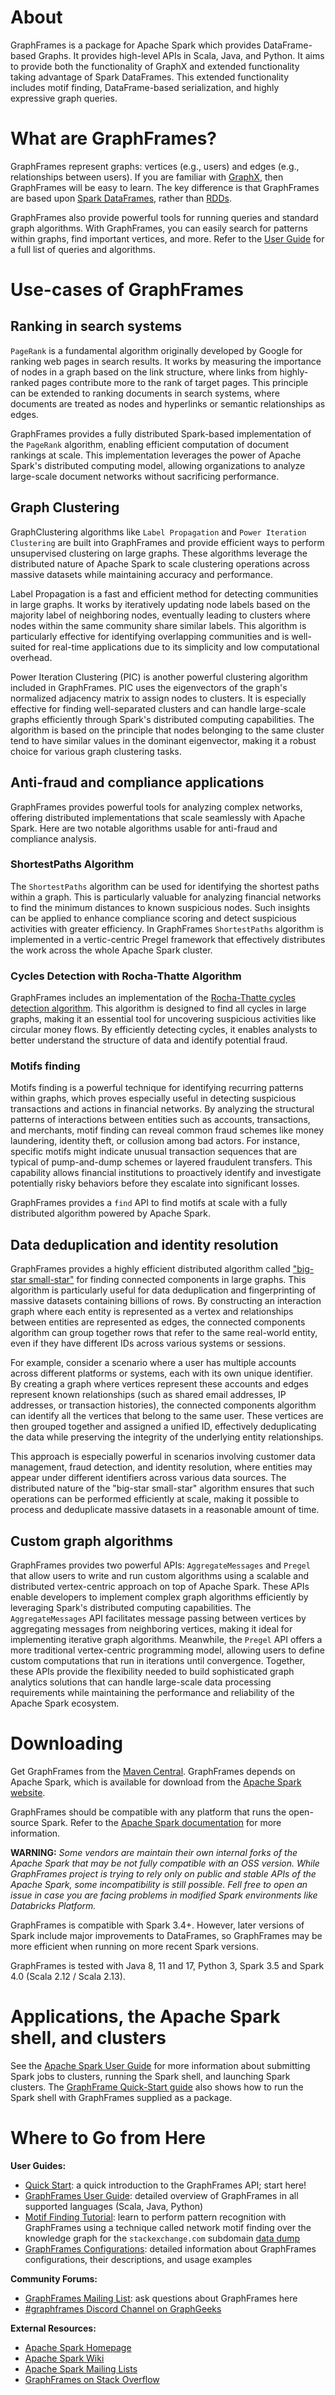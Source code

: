 # About

GraphFrames is a package for Apache Spark which provides DataFrame-based Graphs. It provides high-level APIs in Scala, Java, and Python. It aims to provide both the functionality of GraphX and extended functionality taking advantage of Spark DataFrames.  This extended functionality includes motif finding, DataFrame-based serialization, and highly expressive graph queries.

# What are GraphFrames?

GraphFrames represent graphs: vertices (e.g., users) and edges (e.g., relationships between users). If you are familiar with [GraphX](http://spark.apache.org/docs/latest/graphx-programming-guide.html), then GraphFrames will be easy to learn.  The key difference is that GraphFrames are based upon [Spark DataFrames](http://spark.apache.org/docs/latest/sql-programming-guide.html), rather than [RDDs](http://spark.apache.org/docs/latest/programming-guide.html#resilient-distributed-datasets-rdds).

GraphFrames also provide powerful tools for running queries and standard graph algorithms. With GraphFrames, you can easily search for patterns within graphs, find important vertices, and more. Refer to the [User Guide](/04-user-guide/01-creating-graphframes.md) for a full list of queries and algorithms.

# Use-cases of GraphFrames

## Ranking in search systems

`PageRank` is a fundamental algorithm originally developed by Google for ranking web pages in search results. It works by measuring the importance of nodes in a graph based on the link structure, where links from highly-ranked pages contribute more to the rank of target pages. This principle can be extended to ranking documents in search systems, where documents are treated as nodes and hyperlinks or semantic relationships as edges.

GraphFrames provides a fully distributed Spark-based implementation of the `PageRank` algorithm, enabling efficient computation of document rankings at scale. This implementation leverages the power of Apache Spark's distributed computing model, allowing organizations to analyze large-scale document networks without sacrificing performance.

## Graph Clustering

GraphClustering algorithms like `Label Propagation` and `Power Iteration Clustering` are built into GraphFrames and provide efficient ways to perform unsupervised clustering on large graphs. These algorithms leverage the distributed nature of Apache Spark to scale clustering operations across massive datasets while maintaining accuracy and performance.

Label Propagation is a fast and efficient method for detecting communities in large graphs. It works by iteratively updating node labels based on the majority label of neighboring nodes, eventually leading to clusters where nodes within the same community share similar labels. This algorithm is particularly effective for identifying overlapping communities and is well-suited for real-time applications due to its simplicity and low computational overhead.

Power Iteration Clustering (PIC) is another powerful clustering algorithm included in GraphFrames. PIC uses the eigenvectors of the graph's normalized adjacency matrix to assign nodes to clusters. It is especially effective for finding well-separated clusters and can handle large-scale graphs efficiently through Spark's distributed computing capabilities. The algorithm is based on the principle that nodes belonging to the same cluster tend to have similar values in the dominant eigenvector, making it a robust choice for various graph clustering tasks.

## Anti-fraud and compliance applications

GraphFrames provides powerful tools for analyzing complex networks, offering distributed implementations that scale seamlessly with Apache Spark. Here are two notable algorithms usable for anti-fraud and compliance analysis.

### ShortestPaths Algorithm

The `ShortestPaths` algorithm can be used for identifying the shortest paths within a graph. This is particularly valuable for analyzing financial networks to find the minimum distances to known suspicious nodes. Such insights can be applied to enhance compliance scoring and detect suspicious activities with greater efficiency. In GraphFrames `ShortestPaths` algorithm is implemented in a vertic-centric Pregel framework that effectively distributes the work across the whole Apache Spark cluster.

### Cycles Detection with Rocha-Thatte Algorithm

GraphFrames includes an implementation of the [Rocha-Thatte cycles detection algorithm](https://en.wikipedia.org/wiki/Rocha%E2%80%93Thatte_cycle_detection_algorithm). This algorithm is designed to find all cycles in large graphs, making it an essential tool for uncovering suspicious activities like circular money flows. By efficiently detecting cycles, it enables analysts to better understand the structure of data and identify potential fraud.

### Motifs finding

Motifs finding is a powerful technique for identifying recurring patterns within graphs, which proves especially useful in detecting suspicious transactions and actions in financial networks. By analyzing the structural patterns of interactions between entities such as accounts, transactions, and merchants, motif finding can reveal common fraud schemes like money laundering, identity theft, or collusion among bad actors. For instance, specific motifs might indicate unusual transaction sequences that are typical of pump-and-dump schemes or layered fraudulent transfers. This capability allows financial institutions to proactively identify and investigate potentially risky behaviors before they escalate into significant losses.

GraphFrames provides a `find` API to find motifs at scale with a fully distributed algorithm powered by Apache Spark.

## Data deduplication and identity resolution

GraphFrames provides a highly efficient distributed algorithm called ["big-star small-star"](https://dl.acm.org/doi/pdf/10.1145/2670979.2670997) for finding connected components in large graphs. This algorithm is particularly useful for data deduplication and fingerprinting of massive datasets containing billions of rows. By constructing an interaction graph where each entity is represented as a vertex and relationships between entities are represented as edges, the connected components algorithm can group together rows that refer to the same real-world entity, even if they have different IDs across various systems or sessions.

For example, consider a scenario where a user has multiple accounts across different platforms or systems, each with its own unique identifier. By creating a graph where vertices represent these accounts and edges represent known relationships (such as shared email addresses, IP addresses, or transaction histories), the connected components algorithm can identify all the vertices that belong to the same user. These vertices are then grouped together and assigned a unified ID, effectively deduplicating the data while preserving the integrity of the underlying entity relationships.

This approach is especially powerful in scenarios involving customer data management, fraud detection, and identity resolution, where entities may appear under different identifiers across various data sources. The distributed nature of the "big-star small-star" algorithm ensures that such operations can be performed efficiently at scale, making it possible to process and deduplicate massive datasets in a reasonable amount of time.

## Custom graph algorithms

GraphFrames provides two powerful APIs: `AggregateMessages` and `Pregel` that allow users to write and run custom algorithms using a scalable and distributed vertex-centric approach on top of Apache Spark. These APIs enable developers to implement complex graph algorithms efficiently by leveraging Spark's distributed computing capabilities. The `AggregateMessages` API facilitates message passing between vertices by aggregating messages from neighboring vertices, making it ideal for implementing iterative graph algorithms. Meanwhile, the `Pregel` API offers a more traditional vertex-centric programming model, allowing users to define custom computations that run in iterations until convergence. Together, these APIs provide the flexibility needed to build sophisticated graph analytics solutions that can handle large-scale data processing requirements while maintaining the performance and reliability of the Apache Spark ecosystem.

# Downloading

Get GraphFrames from the [Maven Central](https://central.sonatype.com/namespace/io.graphframes). GraphFrames depends on Apache Spark, which is available for download from the [Apache Spark website](http://spark.apache.org).

GraphFrames should be compatible with any platform that runs the open-source Spark. Refer to the [Apache Spark documentation](http://spark.apache.org/docs/latest) for more information.

**WARNING:** *Some vendors are maintain their own internal forks of the Apache Spark that may be not fully compatible with an OSS version. While GraphFrames project is trying to rely only on public and stable APIs of the Apache Spark, some incompatibility is still possible. Fell free to open an issue in case you are facing problems in modified Spark environments like Databricks Platform.*

GraphFrames is compatible with Spark 3.4+. However, later versions of Spark include major improvements to DataFrames, so GraphFrames may be more efficient when running on more recent Spark versions.

GraphFrames is tested with Java 8, 11 and 17, Python 3, Spark 3.5 and Spark 4.0 (Scala 2.12 / Scala 2.13).

# Applications, the Apache Spark shell, and clusters

See the [Apache Spark User Guide](http://spark.apache.org/docs/latest/) for more information about submitting Spark jobs to clusters, running the Spark shell, and launching Spark clusters. The [GraphFrame Quick-Start guide](/02-quick-start/02-quick-start.md) also shows how to run the Spark shell with GraphFrames supplied as a package.

# Where to Go from Here

**User Guides:**

* [Quick Start](/02-quick-start/02-quick-start.md): a quick introduction to the GraphFrames API; start here!
* [GraphFrames User Guide](/04-user-guide/01-creating-graphframes.md): detailed overview of GraphFrames
  in all supported languages (Scala, Java, Python)
* [Motif Finding Tutorial](/03-tutorials/02-motif-tutorial.md): learn to perform pattern recognition with GraphFrames using a technique called network motif finding over the knowledge graph for the `stackexchange.com` subdomain [data dump](https://archive.org/details/stackexchange)
* [GraphFrames Configurations](/04-user-guide/13-configurations.md): detailed information about GraphFrames configurations, their descriptions, and usage examples

**Community Forums:**

* [GraphFrames Mailing List](https://groups.google.com/g/graphframes/): ask questions about GraphFrames here
* [#graphframes Discord Channel on GraphGeeks](https://discord.com/channels/1162999022819225631/1326257052368113674)

**External Resources:**

* [Apache Spark Homepage](http://spark.apache.org)
* [Apache Spark Wiki](https://cwiki.apache.org/confluence/display/SPARK)
* [Apache Spark Mailing Lists](http://spark.apache.org/mailing-lists.html)
* [GraphFrames on Stack Overflow](https://stackoverflow.com/questions/tagged/graphframes)
